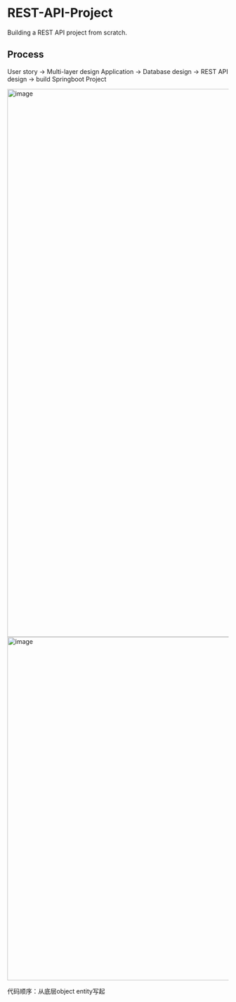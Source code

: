 # REST-API-Project
Building a REST API project from scratch.

## Process
User story -> Multi-layer design Application -> Database design -> REST API design -> build Springboot Project

<img width="1246" alt="image" src="https://github.com/user-attachments/assets/92f053e3-673e-47cf-ab35-957093014961">


<img width="781" alt="image" src="https://github.com/user-attachments/assets/8d363a51-35ff-4472-b3f9-3a79024ecb51">

代码顺序：从底层object entity写起
